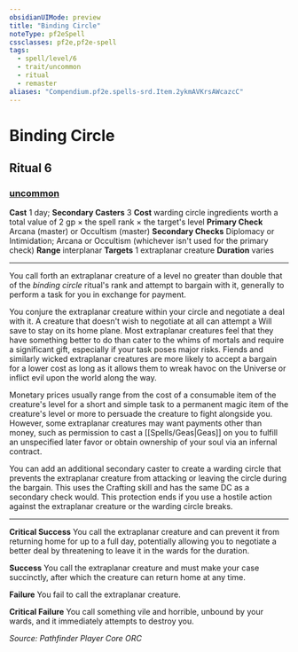 ```yaml
---
obsidianUIMode: preview
title: "Binding Circle"
noteType: pf2eSpell
cssclasses: pf2e,pf2e-spell
tags:
  - spell/level/6
  - trait/uncommon
  - ritual
  - remaster
aliases: "Compendium.pf2e.spells-srd.Item.2ykmAVKrsAWcazcC" 
---
```

# Binding Circle   
## Ritual 6
### [uncommon](uncommon "Uncommon Rarity Trait")

**Cast** 1 day; **Secondary Casters** 3
**Cost** warding circle ingredients worth a total value of 2 gp × the spell rank × the target's level
**Primary Check** Arcana (master) or Occultism (master)
**Secondary Checks** Diplomacy or Intimidation; Arcana or Occultism (whichever isn&#x27;t used for the primary check)
**Range** interplanar
**Targets** 1 extraplanar creature
**Duration** varies
* * * 
You call forth an extraplanar creature of a level no greater than double that of the _binding circle_ ritual's rank and attempt to bargain with it, generally to perform a task for you in exchange for payment.

You conjure the extraplanar creature within your circle and negotiate a deal with it. A creature that doesn't wish to negotiate at all can attempt a Will save to stay on its home plane. Most extraplanar creatures feel that they have something better to do than cater to the whims of mortals and require a significant gift, especially if your task poses major risks. Fiends and similarly wicked extraplanar creatures are more likely to accept a bargain for a lower cost as long as it allows them to wreak havoc on the Universe or inflict evil upon the world along the way.

Monetary prices usually range from the cost of a consumable item of the creature's level for a short and simple task to a permanent magic item of the creature's level or more to persuade the creature to fight alongside you. However, some extraplanar creatures may want payments other than money, such as permission to cast a [[Spells/Geas|Geas]] on you to fulfill an unspecified later favor or obtain ownership of your soul via an infernal contract.

You can add an additional secondary caster to create a warding circle that prevents the extraplanar creature from attacking or leaving the circle during the bargain. This uses the Crafting skill and has the same DC as a secondary check would. This protection ends if you use a hostile action against the extraplanar creature or the warding circle breaks.

* * *

**Critical Success** You call the extraplanar creature and can prevent it from returning home for up to a full day, potentially allowing you to negotiate a better deal by threatening to leave it in the wards for the duration.

**Success** You call the extraplanar creature and must make your case succinctly, after which the creature can return home at any time.

**Failure** You fail to call the extraplanar creature.

**Critical Failure** You call something vile and horrible, unbound by your wards, and it immediately attempts to destroy you.

*Source: Pathfinder Player Core*
*ORC*